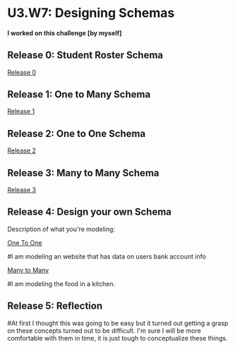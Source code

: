 # U3.W7: Designing Schemas


#### I worked on this challenge [by myself]


## Release 0: Student Roster Schema
<!-- display your image inline here -->
<a href="https://github.com/StackDaddy/phase_0_unit_3/blob/master/week_7/imgs/Release%200.png">Release 0</a>

## Release 1: One to Many Schema
<!-- display your image inline here -->
<a href="https://github.com/StackDaddy/phase_0_unit_3/blob/master/week_7/imgs/Release%201.png">Release 1</a>

## Release 2: One to One Schema
<!-- display your image inline here -->
<a href="https://github.com/StackDaddy/phase_0_unit_3/blob/master/week_7/imgs/Release%202.png">Release 2</a>


## Release 3: Many to Many Schema
<!-- display your image inline here -->
<a href="https://github.com/StackDaddy/phase_0_unit_3/blob/master/week_7/imgs/Release%203.png">Release 3</a>


## Release 4: Design your own Schema
Description of what you're modeling: 

<!-- display your one-to-one image inline here -->
<a href="https://github.com/StackDaddy/phase_0_unit_3/blob/master/week_7/imgs/One%20to%20One.png">One To One</a>

#I am modeling an website that has data on users bank account info
<!-- display your many-to-many image inline here -->

<a href="https://github.com/StackDaddy/phase_0_unit_3/blob/master/week_7/imgs/Many%20to%20Many.png">Many to Many</a>

#I am modeling the food in a kitchen.  

## Release 5: Reflection

#At first I thought this was going to be easy but it turned out getting a grasp on these concepts turned out to be difficult.  I'm sure I will be more comfortable with them in time, it is just tough to conceptualize these things.   



